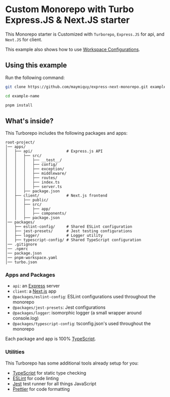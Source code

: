 # Custom Monorepo with Turbo Express.JS & Next.JS starter

This Monorepo starter is Customized with `Turborepo`, `Express.JS` for api, and `Next.JS` for client.

This example also shows how to use [Workspace Configurations](https://turbo.build/packages/docs/core-concepts/monorepos/configuring-workspaces).

## Using this example

Run the following command:

```sh
git clone https://github.com/maymiquy/express-next-monorepo.git example-name
```

```sh
cd example-name
```

```sh
pnpm install
```

## What's inside?

This Turborepo includes the following packages and apps:

```
root-project/
│── apps/
│   ├── api/               # Express.js API
│   │   ├── src/
│   │   │   ├── __test__/
│   │   │   ├── config/
│   │   │   ├── exception/
│   │   │   ├── middleware/
│   │   │   ├── routes/
│   │   │   ├── index.ts
│   │   │   ├── server.ts
│   │   ├── package.json
│   ├── client/            # Next.js frontend
│   │   ├── public/
│   │   ├── src/
│   │   │   ├── app/
│   │   │   ├── components/
│   │   ├── package.json
│── packages/
│   ├── eslint-config/     # Shared ESLint configuration
│   ├── jest-presets/      # Jest testing configurations
│   ├── logger/            # Logger utility
│   ├── typescript-config/ # Shared TypeScript configuration
│── .gitignore
│── .npmrc
│── package.json
│── pnpm-workspace.yaml
│── turbo.json
```

### Apps and Packages

- `api`: an [Express](https://expressjs.com/) server
- `client`: a [Next.js](https://nextjs.org/) app
- `@packages/eslint-config`: ESLint configurations used throughout the monorepo
- `@packages/jest-presets`: Jest configurations
- `@packages/logger`: isomorphic logger (a small wrapper around console.log)
- `@packages/typescript-config`: tsconfig.json's used throughout the monorepo

Each package and app is 100% [TypeScript](https://www.typescriptlang.org/).

### Utilities

This Turborepo has some additional tools already setup for you:

- [TypeScript](https://www.typescriptlang.org/) for static type checking
- [ESLint](https://eslint.org/) for code linting
- [Jest](https://jestjs.io) test runner for all things JavaScript
- [Prettier](https://prettier.io) for code formatting
